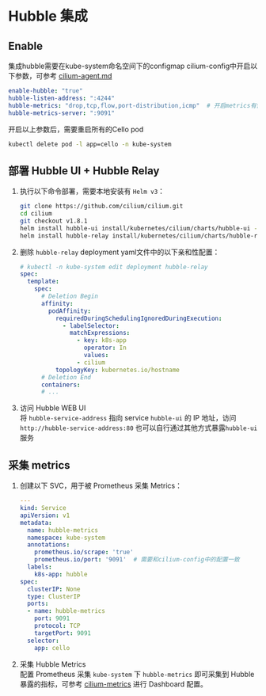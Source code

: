 # Hubble 集成
## Enable
集成hubble需要在kube-system命名空间下的configmap cilium-config中开启以下参数，可参考 [cilium-agent.md]
```yaml
enable-hubble: "true"
hubble-listen-address: ":4244"
hubble-metrics: "drop,tcp,flow,port-distribution,icmp"  # 开启metrics有性能损失
hubble-metrics-server: ":9091"
```
开启以上参数后，需要重启所有的Cello pod
```bash
kubectl delete pod -l app=cello -n kube-system
```

## 部署 Hubble UI + Hubble Relay

1. 执行以下命令部署，需要本地安装有 `Helm v3`：

   ```bash
   git clone https://github.com/cilium/cilium.git
   cd cilium
   git checkout v1.8.1
   helm install hubble-ui install/kubernetes/cilium/charts/hubble-ui --set global.hubble.ui.enabled=true --set global.hubble.enabled=true --set global.hubble.relay.enabled=true --set ingress.enabled=true --set ingress.hosts={hubble.local} --namespace kube-system
   helm install hubble-relay install/kubernetes/cilium/charts/hubble-relay  --set global.hubble.enabled=true --set global.hubble.relay.enabled=true --set global.hubble.socketPath=/var/run/cilium/hubble.sock --set image.repository=quay.io/cilium/hubble-relay:v1.8.1 --namespace kube-system
   ```

2. 删除 `hubble-relay` deployment yaml文件中的以下亲和性配置：

   ```yaml
   # kubectl -n kube-system edit deployment hubble-relay
   spec:
     template:
       spec:
         # Deletion Begin
         affinity:
           podAffinity:
             requiredDuringSchedulingIgnoredDuringExecution:
               - labelSelector:
                 matchExpressions:
                   - key: k8s-app
                     operator: In
                     values:
                   - cilium
             topologyKey: kubernetes.io/hostname
         # Deletion End
         containers:
         # ...
   ```

3. 访问 Hubble WEB UI  
   将 `hubble-service-address` 指向 service `hubble-ui` 的 IP 地址，访问 `http://hubble-service-address:80`
   也可以自行通过其他方式暴露`hubble-ui`服务

## 采集 metrics

1. 创建以下 SVC，用于被 Prometheus 采集 Metrics：

   ```yaml
   ---
   kind: Service
   apiVersion: v1
   metadata:
     name: hubble-metrics
     namespace: kube-system
     annotations:
       prometheus.io/scrape: 'true'
       prometheus.io/port: '9091'  # 需要和cilium-config中的配置一致
     labels:
       k8s-app: hubble
   spec:
     clusterIP: None
     type: ClusterIP
     ports:
     - name: hubble-metrics
       port: 9091
       protocol: TCP
       targetPort: 9091
     selector:
       app: cello
   ```

2. 采集 Hubble Metrics  
   配置 Prometheus 采集 `kube-system` 下 `hubble-metrics` 即可采集到 Hubble 暴露的指标，可参考 [cilium-metrics] 进行 Dashboard 配置。

[cilium-agent.md]: https://github.com/cilium/cilium/blob/master/Documentation/cmdref/cilium-agent.md
[cilium-metrics]: https://docs.cilium.io/en/v1.8/operations/metrics/